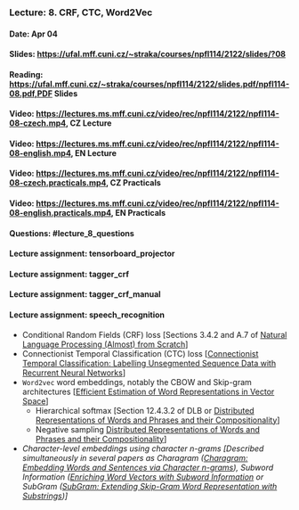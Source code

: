 ### Lecture: 8. CRF, CTC, Word2Vec
#### Date: Apr 04
#### Slides: https://ufal.mff.cuni.cz/~straka/courses/npfl114/2122/slides/?08
#### Reading: https://ufal.mff.cuni.cz/~straka/courses/npfl114/2122/slides.pdf/npfl114-08.pdf,PDF Slides
#### Video: https://lectures.ms.mff.cuni.cz/video/rec/npfl114/2122/npfl114-08-czech.mp4, CZ Lecture
#### Video: https://lectures.ms.mff.cuni.cz/video/rec/npfl114/2122/npfl114-08-english.mp4, EN Lecture
#### Video: https://lectures.ms.mff.cuni.cz/video/rec/npfl114/2122/npfl114-08-czech.practicals.mp4, CZ Practicals
#### Video: https://lectures.ms.mff.cuni.cz/video/rec/npfl114/2122/npfl114-08-english.practicals.mp4, EN Practicals
#### Questions: #lecture_8_questions
#### Lecture assignment: tensorboard_projector
#### Lecture assignment: tagger_crf
#### Lecture assignment: tagger_crf_manual
#### Lecture assignment: speech_recognition

- Conditional Random Fields (CRF) loss [Sections 3.4.2 and A.7 of [Natural Language Processing (Almost) from Scratch](http://www.jmlr.org/papers/volume12/collobert11a/collobert11a.pdf)]
- Connectionist Temporal Classification (CTC) loss [[Connectionist Temporal Classification: Labelling Unsegmented Sequence Data with Recurrent Neural Networks](https://www.cs.toronto.edu/~graves/icml_2006.pdf)]
- `Word2vec` word embeddings, notably the CBOW and Skip-gram architectures [[Efficient Estimation of Word Representations in Vector Space](https://arxiv.org/abs/1301.3781)]
  - Hierarchical softmax [Section 12.4.3.2 of DLB or [Distributed Representations of Words and Phrases and their Compositionality](https://arxiv.org/abs/1310.4546)]
  - Negative sampling [Distributed Representations of Words and Phrases and their Compositionality](https://arxiv.org/abs/1310.4546)]
- *Character-level embeddings using character n-grams [Described simultaneously in several papers as Charagram ([Charagram: Embedding Words and Sentences via Character n-grams](https://arxiv.org/abs/1607.02789)), Subword Information ([Enriching Word Vectors with Subword Information](https://arxiv.org/abs/1607.04606) or SubGram ([SubGram: Extending Skip-Gram Word Representation with Substrings](http://link.springer.com/chapter/10.1007/978-3-319-45510-5_21))]*
